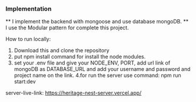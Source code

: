 ### Implementation

** I implement the backend with mongoose and use database mongoDB.
** I use the Modular pattern for complete this project.

How to run locally:

1. Download this and clone the repository
2. put npm install command for install the node modules.
3. set your .env file and give your NODE_ENV, PORT, add url link of mongoDB as DATABASE_URL and add your username and password and project name on the link.
   4.for run the server use command: npm run start:dev

server-live-link: https://heritage-nest-server.vercel.app/
